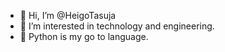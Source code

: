 - 👋 Hi, I’m @HeigoTasuja
- 👀 I’m interested in technology and engineering.
- 🌱 Python is my go to language.
